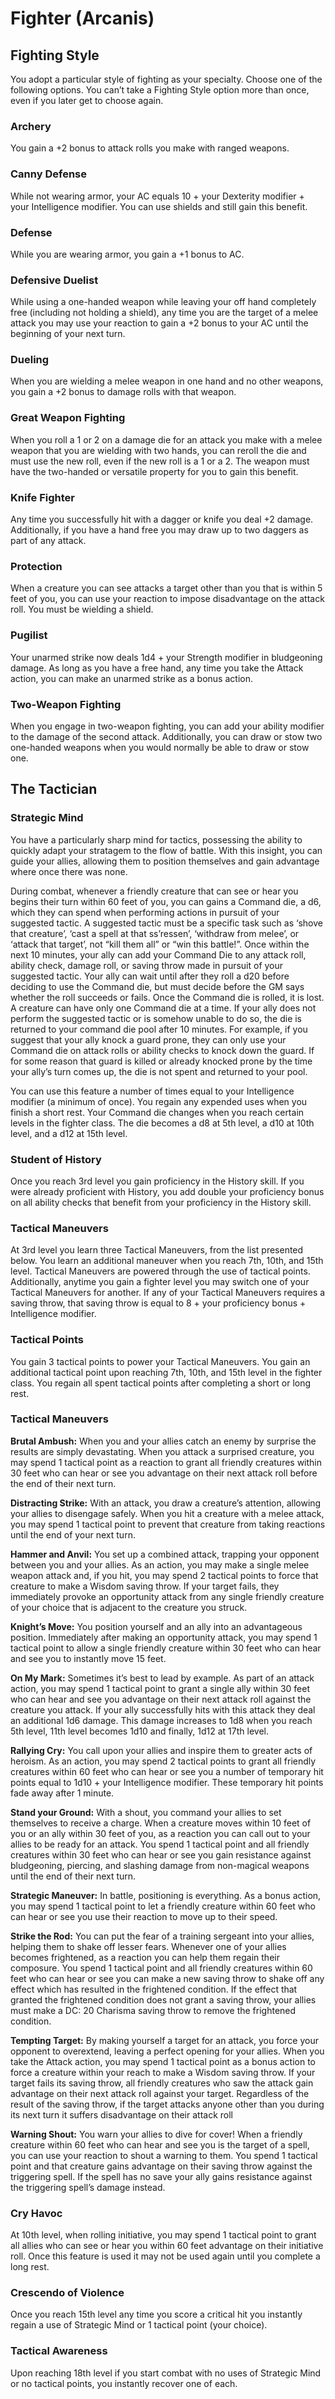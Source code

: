 # Fighter (Arcanis)

## Fighting Style

You adopt a particular style of fighting as your specialty. Choose one of the following options. You can’t take a Fighting Style option more than once, even if you later get to choose again. 

### Archery
You gain a +2 bonus to attack rolls you make with ranged weapons. 
### Canny Defense
While not wearing armor, your AC equals 10 + your Dexterity modifier + your Intelligence modifier. You can use shields and still gain this benefit.
### Defense
While you are wearing armor, you gain a +1 bonus to AC. 
### Defensive Duelist
While using a one-handed weapon while leaving your off hand completely free (including not holding a shield), any time you are the target of a melee attack you may use your reaction to gain a +2 bonus to your AC until the beginning of your next turn. 
### Dueling
When you are wielding a melee weapon in one hand and no other weapons, you gain a +2 bonus to damage rolls with that weapon. 
### Great Weapon Fighting
When you roll a 1 or 2 on a damage die for an attack you make with a melee weapon that you are wielding with two hands, you can reroll the die and must use the new roll, even if the new roll is a 1 or a 2. The weapon must have the two-handed or versatile property for you to gain this benefit. 
### Knife Fighter
Any time you successfully hit with a dagger or knife you deal +2 damage. Additionally, if you have a hand free you may draw up to two daggers as part of any attack. 
### Protection
When a creature you can see attacks a target other than you that is within 5 feet of you, you can use your reaction to impose disadvantage on the attack roll. You must be wielding a shield. 
### Pugilist
Your unarmed strike now deals 1d4 + your Strength modifier in bludgeoning damage. As long as you have a free hand, any time you take the Attack action, you can make an unarmed strike as a bonus action.
### Two-Weapon Fighting
When you engage in two-weapon fighting, you can add your ability modifier to the damage of the second attack. Additionally, you can draw or stow two one-handed weapons when you would normally be able to draw or stow one.

## The Tactician

### Strategic Mind
You have a particularly sharp mind for tactics, possessing the ability to quickly adapt your stratagem to the flow of battle. With this insight, you can guide your allies, allowing
them to position themselves and gain advantage where once there was none.

During combat, whenever a friendly creature that can see or hear you begins their turn within 60 feet of you, you can
gains a Command die, a d6, which they can spend when performing actions in pursuit of your suggested tactic. A suggested tactic must be a specific task such as ‘shove that creature’, ‘cast a spell at that ss’ressen’, ‘withdraw from melee’, or ‘attack that target’, not “kill them all” or “win this battle!”.
Once within the next 10 minutes, your ally can add your Command Die to any attack roll, ability check, damage roll, or saving throw made in pursuit of your suggested tactic.
Your ally can wait until after they roll a d20 before deciding to use the Command die, but must decide before the GM says whether the roll succeeds or fails. Once the
Command die is rolled, it is lost. A creature can have only one Command die at a time. If your ally does not perform the suggested tactic or is somehow unable to do so, the die
is returned to your command die pool after 10 minutes. For example, if you suggest that your ally knock a guard prone, they can only use your Command die on attack rolls or
ability checks to knock down the guard. If for some reason that guard is killed or already knocked prone by the time your ally’s turn comes up, the die is not spent and returned to your pool.

You can use this feature a number of times equal to your Intelligence modifier (a minimum of once). You regain any expended uses when you finish a short rest.
Your Command die changes when you reach certain levels in the fighter class. The die becomes a d8 at 5th level, a d10 at 10th level, and a d12 at 15th level.

### Student of History 

Once you reach 3rd level you gain proficiency in the History skill. If you were already proficient with History, you add double your proficiency bonus on all ability checks that benefit from your proficiency in the History skill.

### Tactical Maneuvers
At 3rd level you learn three Tactical Maneuvers, from the list presented below. You learn an additional maneuver when you reach 7th, 10th, and 15th level. Tactical Maneuvers are powered through the use of tactical points. Additionally, anytime you gain a fighter level you may switch one of your Tactical Maneuvers for another.
If any of your Tactical Maneuvers requires a saving throw, that saving throw is equal to 8 + your proficiency bonus + Intelligence modifier.

### Tactical Points
You gain 3 tactical points to power your Tactical Maneuvers. You gain an additional tactical point upon reaching 7th, 10th, and 15th level in the fighter class. You regain all spent tactical points after completing a short or long rest.

### Tactical Maneuvers

**Brutal Ambush:** When you and your allies catch an enemy by surprise the results are simply devastating. When you attack a surprised creature, you may spend 1 tactical point as a reaction to grant all friendly creatures within 30 feet who can hear or see you advantage on their next attack roll before the end of their next turn.

**Distracting Strike:** With an attack, you draw a creature’s attention, allowing your allies to disengage safely. When you hit a creature with a melee attack, you may spend 1 tactical point to prevent that creature from taking reactions until the end of your next turn.

**Hammer and Anvil:** You set up a combined attack, trapping your opponent between you and your allies. As an action, you may make a single melee weapon attack and, if you hit, you may spend 2 tactical points to force that creature to make a Wisdom saving throw. If your target fails, they immediately provoke an opportunity attack from any single friendly creature of your choice that is adjacent to the creature you struck.

**Knight’s Move:** You position yourself and an ally into an advantageous position. Immediately after making an opportunity attack, you
may spend 1 tactical point to allow a single friendly creature within 30 feet who can hear and see you to instantly move
15 feet.

**On My Mark:** Sometimes it’s best to lead by example. As part of an attack action, you may spend 1 tactical point to grant a single ally within 30 feet who can hear and see you advantage on their next attack roll against the creature you attack. If your ally successfully hits with this attack they deal an additional 1d6 damage. This damage increases to 1d8 when you reach 5th level, 11th level becomes 1d10 and finally, 1d12 at 17th level.

**Rallying Cry:** You call upon your allies and inspire them to greater acts of heroism. As an action, you may spend 2 tactical points to grant all friendly creatures within 60 feet who can hear or see you a number of temporary hit points equal to 1d10 + your Intelligence modifier. These temporary hit points fade away after 1 minute.

**Stand your Ground:** With a shout, you command your allies to set themselves to receive a charge. When a creature moves within 10 feet of you or an ally within 30 feet of you, as a reaction you can call out to your allies to be ready for an attack. You spend 1 tactical point and all friendly creatures within 30 feet who can hear or see you gain resistance against bludgeoning, piercing, and slashing damage from non-magical weapons until the end of their next turn.

**Strategic Maneuver:** In battle, positioning is everything. As a bonus action, you may spend 1 tactical point to let a
friendly creature within 60 feet who can hear or see you use their reaction to move up to their speed. 

**Strike the Rod:** You can put the fear of a training sergeant into your allies, helping them to shake off lesser fears.
Whenever one of your allies becomes frightened, as a reaction you can help them regain their composure. You spend 1 tactical point and all friendly creatures within 60 feet who can hear or see you can make a new saving throw to shake off any effect which has resulted in the frightened condition. If the effect that granted the frightened condition does not grant a saving throw, your allies must make a DC: 20 Charisma saving throw to remove the frightened condition. 

**Tempting Target:** By making yourself a target for an attack, you force your opponent to overextend, leaving a perfect opening for your allies.
When you take the Attack action, you may spend 1 tactical point as a bonus action to force a creature within your reach to make a Wisdom saving throw. If your target fails its saving throw, all friendly creatures who saw the attack gain advantage on their next attack roll against your target. Regardless of the result of the saving throw, if the target attacks anyone other than you during its next turn it suffers disadvantage on their attack roll

**Warning Shout:** You warn your allies to dive for cover! When a friendly creature within 60 feet who can hear and see you is the target of a spell, you can use your reaction to shout a warning to them. You spend 1 tactical point and that creature gains advantage on their saving throw against the triggering spell. If the spell has no save your ally gains resistance against the triggering spell’s damage instead.

### Cry Havoc

At 10th level, when rolling initiative, you may spend 1 tactical point to grant all allies who can see or hear you within 60 feet advantage on their initiative roll. Once this feature is used it may not be used again until you complete a long rest.

### Crescendo of Violence
Once you reach 15th level any time you score a critical hit you instantly regain a use of Strategic Mind or 1 tactical point (your choice).

### Tactical Awareness
Upon reaching 18th level if you start combat with no uses of Strategic Mind or no tactical points, you instantly recover one of each.
